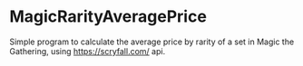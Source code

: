 # MagicRarityAveragePrice
Simple program to calculate the average price by rarity of a set in Magic the Gathering, using https://scryfall.com/ api. 